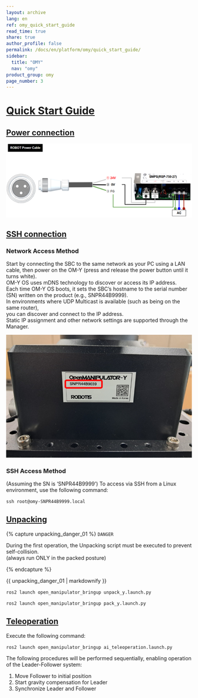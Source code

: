 ```yaml
---
layout: archive
lang: en
ref: omy_quick_start_guide
read_time: true
share: true
author_profile: false
permalink: /docs/en/platform/omy/quick_start_guide/
sidebar:
  title: "OMY"
  nav: "omy"
product_group: omy
page_number: 3
---
```


<style>body {counter-reset: h1 2 !important;}</style>

# [Quick Start Guide](#quick-start-guide)

## [Power connection](#power-connection)
![](/assets/images/platform/omy/omy_power.png)

## [SSH connection](#ssh-connection)

### Network Access Method
Start by connecting the SBC to the same network as your PC using a LAN cable, then power on the OM-Y (press and release the power button until it turns white).  
OM-Y OS uses mDNS technology to discover or access its IP address.  
Each time OM-Y OS boots, it sets the SBC’s hostname to the serial number (SN) written on the product (e.g., SNPR44B9999).  
In environments where UDP Multicast is available (such as being on the same router),  
you can discover and connect to the IP address.  
Static IP assignment and other network settings are supported through the Manager.

![](/assets/images/platform/omy/omy_serial_number.png)

### SSH Access Method
(Assuming the SN is ‘SNPR44B9999’)
To access via SSH from a Linux environment, use the following command:
```
ssh root@omy-SNPR44B9999.local
```

## [Unpacking](#unpacking)

{% capture unpacking_danger_01 %}
`DANGER`

During the first operation, the Unpacking script must be executed to prevent self-collision.  
(always run ONLY in the packed posture)

{% endcapture %}
<div class="notice--danger">{{ unpacking_danger_01 | markdownify }}</div>

```
ros2 launch open_manipulator_bringup unpack_y.launch.py
```

```
ros2 launch open_manipulator_bringup pack_y.launch.py
```

## [Teleoperation](#teleoperation)

Execute the following command:
```
ros2 launch open_manipulator_bringup ai_teleoperation.launch.py
```

The following procedures will be performed sequentially, enabling operation of the Leader-Follower system:
1. Move Follower to initial position
2. Start gravity compensation for Leader
3. Synchronize Leader and Follower